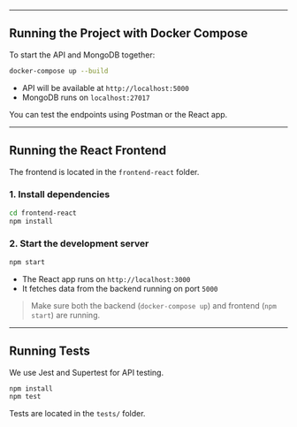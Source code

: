 
---

##  Running the Project with Docker Compose

To start the API and MongoDB together:

```bash
docker-compose up --build
```

- API will be available at `http://localhost:5000`
- MongoDB runs on `localhost:27017`

You can test the endpoints using Postman or the React app.

---

## Running the React Frontend

The frontend is located in the `frontend-react` folder.

### 1. Install dependencies

```bash
cd frontend-react
npm install
```

### 2. Start the development server

```bash
npm start
```

- The React app runs on `http://localhost:3000`
- It fetches data from the backend running on port `5000`

> Make sure both the backend (`docker-compose up`) and frontend (`npm start`) are running.

---

## Running Tests

We use Jest and Supertest for API testing.

```bash
npm install
npm test
```

Tests are located in the `tests/` folder.

